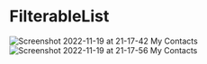 
# FilterableList
![Screenshot 2022-11-19 at 21-17-42 My Contacts](https://user-images.githubusercontent.com/106545681/202867837-f705c124-1f00-4935-90fc-34f03c9d1a6e.png)
![Screenshot 2022-11-19 at 21-17-56 My Contacts](https://user-images.githubusercontent.com/106545681/202867842-5eaa6841-b6ae-4748-b9fc-47eaed1e4700.png)
